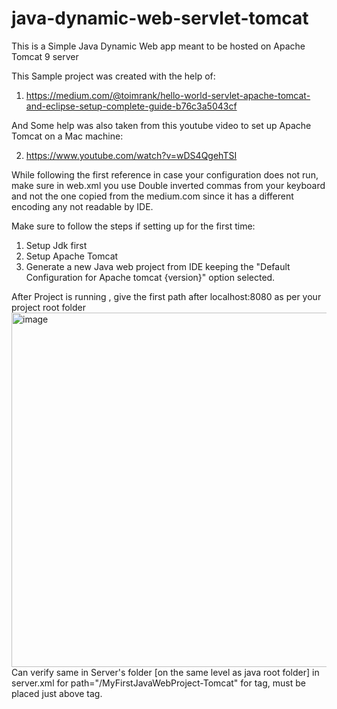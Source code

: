 # java-dynamic-web-servlet-tomcat
This is a Simple Java Dynamic Web app meant to be hosted on Apache Tomcat 9 server

This Sample project was created with the help of:
1. https://medium.com/@toimrank/hello-world-servlet-apache-tomcat-and-eclipse-setup-complete-guide-b76c3a5043cf

And Some help was also taken from this youtube video to set up Apache Tomcat on a Mac machine:

2. https://www.youtube.com/watch?v=wDS4QgehTSI

While following the first reference in case your configuration does not run, make sure in web.xml you use Double inverted commas from your keyboard and not the one copied from the medium.com since it has a different encoding any not readable by IDE.

Make sure to follow the steps if setting up for the first time:
1. Setup Jdk first
2. Setup Apache Tomcat
3. Generate a new Java web project from IDE keeping the "Default Configuration for Apache tomcat {version}" option selected.

After Project is running , give the first path after localhost:8080 as per your project root folder
<img width="567" alt="image" src="https://github.com/visheshmohan/java-dynamic-web-servlet-tomcat/assets/63037782/e4969fbc-1039-4197-8c24-97caa305aa0e">
Can verify same in Server's folder [on the same level as java root folder] in server.xml for path="/MyFirstJavaWebProject-Tomcat" for <Context> tag, must be placed just above </Engine> tag.
